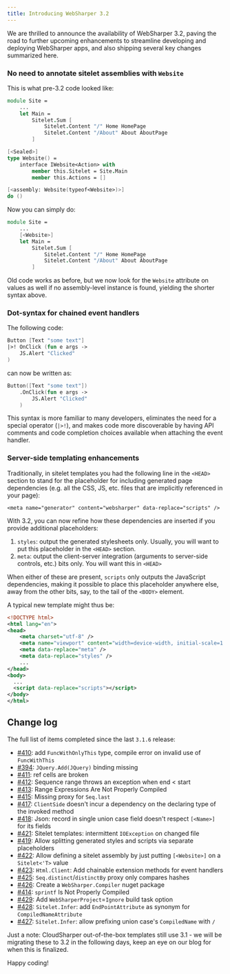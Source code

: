 ```yaml
---
title: Introducing WebSharper 3.2
---
```


We are thrilled to announce the availability of WebSharper 3.2, paving the road to further upcoming enhancements to streamline developing and deploying WebSharper apps, and also shipping several key changes summarized here.

### No need to annotate sitelet assemblies with `Website`

This is what pre-3.2 code looked like:

```fsharp
module Site =
    ...
    let Main =
        Sitelet.Sum [
            Sitelet.Content "/" Home HomePage
            Sitelet.Content "/About" About AboutPage
        ]

[<Sealed>]
type Website() =
    interface IWebsite<Action> with
        member this.Sitelet = Site.Main
        member this.Actions = []

[<assembly: Website(typeof<Website>)>]
do ()
```

Now you can simply do:

```fsharp
module Site =
    ...
    [<Website>]
    let Main =
        Sitelet.Sum [
            Sitelet.Content "/" Home HomePage
            Sitelet.Content "/About" About AboutPage
        ]
```

Old code works as before, but we now look for the `Website` attribute on values as well if no assembly-level instance is found, yielding the shorter syntax above.

### Dot-syntax for chained event handlers

The following code:

```fsharp
Button [Text "some text"]
|>! OnClick (fun e args ->
    JS.Alert "Clicked"
)
```

can now be written as:

```fsharp
Button([Text "some text"])
    .OnClick(fun e args ->
        JS.Alert "Clicked"
    )
```
This syntax is more familiar to many developers, eliminates the need for a special operator (`|>!`), and makes code more discoverable by having API comments and code completion choices available when attaching the event handler.

### Server-side templating enhancements

Traditionally, in sitelet templates you had the following line in the `<HEAD>` section to stand for the placeholder for including generated page dependencies (e.g. all the CSS, JS, etc. files that are implicitly referenced in your page):

    <meta name="generator" content="websharper" data-replace="scripts" />

With 3.2, you can now refine how these dependencies are inserted if you provide additional placeholders:

1. `styles`: output the generated stylesheets only.  Usually, you will want to put this placeholder in the `<HEAD>` section.
2. `meta`: output the client-server integration (arguments to server-side controls, etc.) bits only.  You will want this in `<HEAD>`

When either of these are present, `scripts` only outputs the JavaScript dependencies, making it possible to place this placeholder anywhere else, away from the other bits, say, to the tail of the `<BODY>` element.

A typical new template might thus be:

```xml
<!DOCTYPE html>
<html lang="en">
<head>
    <meta charset="utf-8" />
    <meta name="viewport" content="width=device-width, initial-scale=1.0" />
    <meta data-replace="meta" />
    <meta data-replace="styles" />
    ...
</head>
<body>
  ...
  <script data-replace="scripts"></script>
</body>
</html>
```

## Change log

The full list of items completed since the last `3.1.6` release:

 * [#410](https://github.com/intellifactory/websharper/issues/410): add `FuncWithOnlyThis` type, compile error on invalid use of `FuncWithThis`
 * [#394](https://github.com/intellifactory/websharper/issues/394): `JQuery.Add(JQuery)` binding missing
 * [#411](https://github.com/intellifactory/websharper/issues/411): ref cells are broken
 * [#412](https://github.com/intellifactory/websharper/issues/412): Sequence range throws an exception when end < start
 * [#413](https://github.com/intellifactory/websharper/issues/413): Range Expressions Are Not Properly Compiled
 * [#415](https://github.com/intellifactory/websharper/issues/415): Missing proxy for `Seq.last`
 * [#417](https://github.com/intellifactory/websharper/issues/417): `ClientSide` doesn't incur a dependency on the declaring type of the invoked method
 * [#418](https://github.com/intellifactory/websharper/issues/418): Json: record in single union case field doesn't respect `[<Name>]` for its fields
 * [#421](https://github.com/intellifactory/websharper/issues/421): Sitelet templates: intermittent `IOException` on changed file
 * [#419](https://github.com/intellifactory/websharper/issues/419): Allow splitting generated styles and scripts via separate placeholders
 * [#422](https://github.com/intellifactory/websharper/issues/422): Allow defining a sitelet assembly by just putting `[<Website>]` on a `Sitelet<'T>` value
 * [#423](https://github.com/intellifactory/websharper/issues/423): `Html.Client`: Add chainable extension methods for event handlers
 * [#425](https://github.com/intellifactory/websharper/issues/425): `Seq.distinct`/`distinctBy` proxy only compares hashes
 * [#426](https://github.com/intellifactory/websharper/issues/426): Create a `WebSharper.Compiler` nuget package 
 * [#414](https://github.com/intellifactory/websharper/issues/414): `sprintf` Is Not Properly Compiled
 * [#429](https://github.com/intellifactory/websharper/issues/429): Add `WebSharperProject`=`Ignore` build task option
 * [#428](https://github.com/intellifactory/websharper/issues/428): `Sitelet.Infer`: add `EndPointAttribute` as synonym for `CompiledNameAttribute`
 * [#427](https://github.com/intellifactory/websharper/issues/427): `Sitelet.Infer`: allow prefixing union case's `CompiledName` with `/`

Just a note: CloudSharper out-of-the-box templates still use 3.1 - we will be migrating these to 3.2 in the following days, keep an eye on our blog for when this is finalized.

Happy coding!
